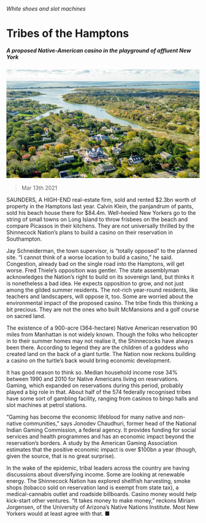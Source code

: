 ###### White shoes and slot machines

# Tribes of the Hamptons 

##### A proposed Native-American casino in the playground of affluent New York 

![image](images/20210313_usp503.jpg) 

> Mar 13th 2021 


SAUNDERS, A HIGH-END real-estate firm, sold and rented $2.3bn worth of property in the Hamptons last year. Calvin Klein, the panjandrum of pants, sold his beach house there for $84.4m. Well-heeled New Yorkers go to the string of small towns on Long Island to throw frisbees on the beach and compare Picassos in their kitchens. They are not universally thrilled by the Shinnecock Nation’s plans to build a casino on their reservation in Southampton.


Jay Schneiderman, the town supervisor, is “totally opposed” to the planned site. “I cannot think of a worse location to build a casino,” he said. Congestion, already bad on the single road into the Hamptons, will get worse. Fred Thiele’s opposition was gentler. The state assemblyman acknowledges the Nation’s right to build on its sovereign land, but thinks it is nonetheless a bad idea. He expects opposition to grow, and not just among the gilded summer residents. The not-rich year-round residents, like teachers and landscapers, will oppose it, too. Some are worried about the environmental impact of the proposed casino. The tribe finds this thinking a bit precious. They are not the ones who built McMansions and a golf course on sacred land.



The existence of a 900-acre (364-hectare) Native American reservation 90 miles from Manhattan is not widely known. Though the folks who helicopter in to their summer homes may not realise it, the Shinnecocks have always been there. According to legend they are the children of a goddess who created land on the back of a giant turtle. The Nation now reckons building a casino on the turtle’s back would bring economic development.


It has good reason to think so. Median household income rose 34% between 1990 and 2010 for Native Americans living on reservations. Gaming, which expanded on reservations during this period, probably played a big role in that. About half of the 574 federally recognised tribes have some sort of gambling facility, ranging from casinos to bingo halls and slot machines at petrol stations.


“Gaming has become the economic lifeblood for many native and non-native communities,” says Jonodev Chaudhuri, former head of the National Indian Gaming Commission, a federal agency. It provides funding for social services and health programmes and has an economic impact beyond the reservation’s borders. A study by the American Gaming Association estimates that the positive economic impact is over $100bn a year (though, given the source, that is no great surprise).


In the wake of the epidemic, tribal leaders across the country are having discussions about diversifying income. Some are looking at renewable energy. The Shinnecock Nation has explored shellfish harvesting, smoke shops (tobacco sold on reservation land is exempt from state tax), a medical-cannabis outlet and roadside billboards. Casino money would help kick-start other ventures. “It takes money to make money,” reckons Miriam Jorgensen, of the University of Arizona’s Native Nations Institute. Most New Yorkers would at least agree with that. ■

